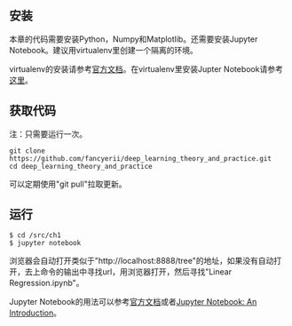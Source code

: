 ## 安装

本章的代码需要安装Python，Numpy和Matplotlib。还需要安装Jupyter Notebook。建议用virtualenv里创建一个隔离的环境。

virtualenv的安装请参考[官方文档](https://packaging.python.org/guides/installing-using-pip-and-virtual-environments/)。在virtualenv里安装Jupter Notebook请参考[这里](https://medium.com/@eleroy/jupyter-notebook-in-a-virtual-environment-virtualenv-8f3c3448247)。

## 获取代码
注：只需要运行一次。
```
git clone https://github.com/fancyerii/deep_learning_theory_and_practice.git
cd deep_learning_theory_and_practice
```

可以定期使用"git pull"拉取更新。

## 运行

```
$ cd /src/ch1
$ jupyter notebook
```

浏览器会自动打开类似于"http://localhost:8888/tree"的地址，如果没有自动打开，去上命令的输出中寻找url，用浏览器打开，然后寻找"Linear Regression.ipynb"。

Jupyter Notebook的用法可以参考[官方文档](https://jupyter-notebook.readthedocs.io/en/stable/)或者[Jupyter Notebook: An Introduction](https://realpython.com/jupyter-notebook-introduction/)。
